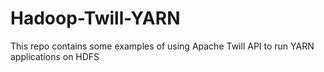 # Hadoop-Twill-YARN
This repo contains some examples of using Apache Twill API to run YARN applications on HDFS  
